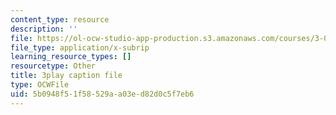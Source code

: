 ```yaml
---
content_type: resource
description: ''
file: https://ol-ocw-studio-app-production.s3.amazonaws.com/courses/3-091sc-introduction-to-solid-state-chemistry-fall-2010/5b0948f51f58529aa03ed82d0c5f7eb6_h57hFAsLAGo.vtt
file_type: application/x-subrip
learning_resource_types: []
resourcetype: Other
title: 3play caption file
type: OCWFile
uid: 5b0948f5-1f58-529a-a03e-d82d0c5f7eb6
---
```

